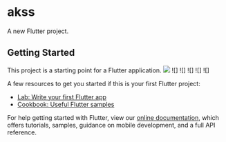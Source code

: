 # akss

A new Flutter project.

## Getting Started

This project is a starting point for a Flutter application.
![](https://user-images.githubusercontent.com/43435727/61555732-af49e400-aa7d-11e9-9e7a-cffc6af2d300.png)
![]
![]
![]
![]
![]

A few resources to get you started if this is your first Flutter project:

- [Lab: Write your first Flutter app](https://flutter.dev/docs/get-started/codelab)
- [Cookbook: Useful Flutter samples](https://flutter.dev/docs/cookbook)

For help getting started with Flutter, view our 
[online documentation](https://flutter.dev/docs), which offers tutorials, 
samples, guidance on mobile development, and a full API reference.

